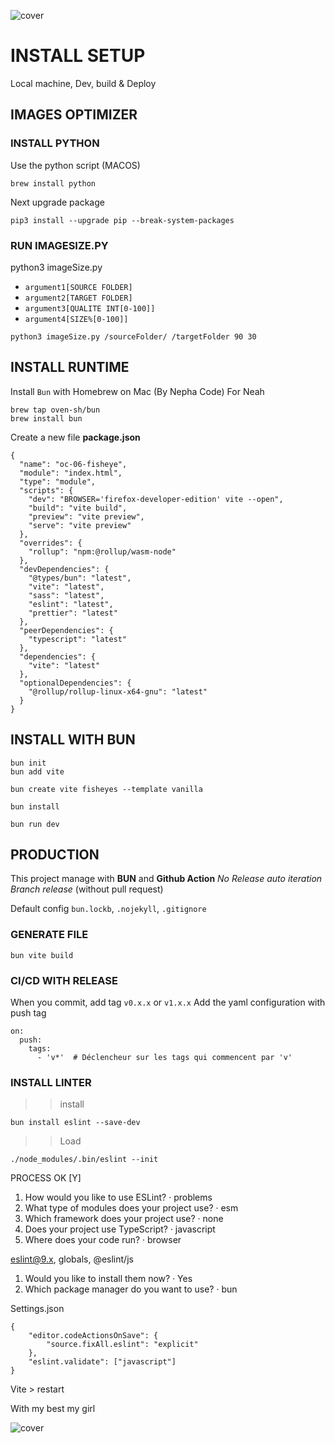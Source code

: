 ![cover](https://kpkfzczpavanzocxzyta.supabase.co/storage/v1/object/public/oc-react/readme-header-oc-react-07.png)

<!-- ∵ ƸӜƷ ∴∵ ƸӜƷ ∴∵ ƸӜƷ ∴∵ ƸӜƷ ∴∵ ƸӜƷ ∴∵ ƸӜƷ ∴∵ ƸӜƷ ∴∵ ƸӜƷ ∴∵ ƸӜƷ ∴∵ ƸӜƷ ∴∵ ƸӜƷ ∴∵ ƸӜƷ ∴ -->
<!-- ∵ ƸӜƷ ∴∵ ƸӜƷ ∴∵ ƸӜƷ ∴∵ ƸӜƷ ∴∵∴∵  ∵ NPƸӜƷL1M ∴ ∴∵∴∵ ƸӜƷ ∴∵ ƸӜƷ ∴∵ ƸӜƷ ∴∵ ƸӜƷ ∴∵ ƸӜƷ ∴ -->
<!-- ∵ ƸӜƷ ∴∵ ƸӜƷ ∴∵ ƸӜƷ ∴∵ ƸӜƷ ∴∵ ƸӜƷ ∴∵ ƸӜƷ ∴∵ ƸӜƷ ∴∵ ƸӜƷ ∴∵ ƸӜƷ ∴∵ ƸӜƷ ∴∵ ƸӜƷ ∴∵ ƸӜƷ ∴ -->

# INSTALL SETUP

Local machine, Dev, build & Deploy

## IMAGES OPTIMIZER

### INSTALL PYTHON

Use the python script (MACOS)

```
brew install python
```

Next upgrade package

```
pip3 install --upgrade pip --break-system-packages
```

### RUN IMAGESIZE.PY

python3 imageSize.py

- `argument1[SOURCE FOLDER]`
- `argument2[TARGET FOLDER]`
- `argument3[QUALITE INT[0-100]]`
- `argument4[SIZE%[0-100]]`

```
python3 imageSize.py /sourceFolder/ /targetFolder 90 30
```

## INSTALL RUNTIME

Install `Bun` with Homebrew on Mac (By Nepha Code) For Neah

```
brew tap oven-sh/bun
brew install bun
```

Create a new file **package.json**

```
{
  "name": "oc-06-fisheye",
  "module": "index.html",
  "type": "module",
  "scripts": {
    "dev": "BROWSER='firefox-developer-edition' vite --open",
    "build": "vite build",
    "preview": "vite preview",
    "serve": "vite preview"
  },
  "overrides": {
    "rollup": "npm:@rollup/wasm-node"
  },
  "devDependencies": {
    "@types/bun": "latest",
    "vite": "latest",
    "sass": "latest",
    "eslint": "latest",
    "prettier": "latest"
  },
  "peerDependencies": {
    "typescript": "latest"
  },
  "dependencies": {
    "vite": "latest"
  },
  "optionalDependencies": {
    "@rollup/rollup-linux-x64-gnu": "latest"
  }
}
```

## INSTALL WITH BUN

```
bun init
bun add vite
```

```
bun create vite fisheyes --template vanilla
```

```
bun install
```

```
bun run dev
```

## PRODUCTION

This project manage with **BUN** and **Github Action**
_No Release auto iteration_
_Branch release_ (without pull request)

Default config `bun.lockb`, `.nojekyll`, `.gitignore`

### GENERATE FILE

```
bun vite build
```

### CI/CD WITH RELEASE

When you commit, add tag `v0.x.x` or `v1.x.x`
Add the yaml configuration with push tag

```
on:
  push:
    tags:
      - 'v*'  # Déclencheur sur les tags qui commencent par 'v'
```

### INSTALL LINTER

> > install

```
bun install eslint --save-dev
```

> > Load

```
./node_modules/.bin/eslint --init
```

PROCESS
OK [Y]

1.  How would you like to use ESLint? · problems
2.  What type of modules does your project use? · esm
3.  Which framework does your project use? · none
4.  Does your project use TypeScript? · javascript
5.  Where does your code run? · browser

eslint@9.x, globals, @eslint/js

1. Would you like to install them now? · Yes
2. Which package manager do you want to use? · bun

Settings.json

```
{
    "editor.codeActionsOnSave": {
        "source.fixAll.eslint": "explicit"
    },
    "eslint.validate": ["javascript"]
}
```

Vite > restart

With my best my girl

![cover](https://kpkfzczpavanzocxzyta.supabase.co/storage/v1/object/public/oc-react/readme-footer-oc-react-06.png)
